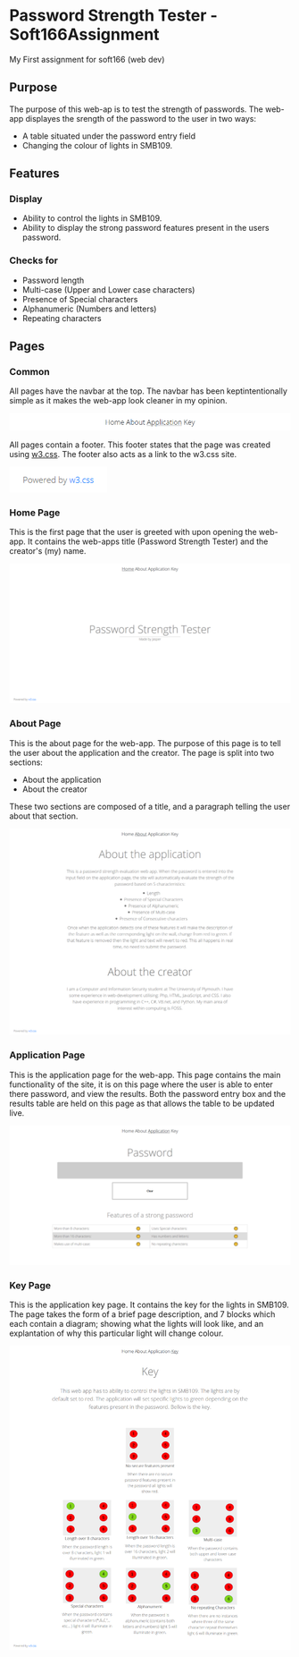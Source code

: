 # Password Strength Tester - Soft166Assignment
My First assignment for soft166 (web dev) 

## Purpose 
The purpose of this web-ap is to test the strength of passwords. The web-app displayes the srength of the password to the user in two ways:
- A table situated under the password entry field
- Changing the colour of lights in SMB109. 

## Features 

### Display 
- Ability to control the lights in SMB109. 
- Ability to display the strong password features present in the users password. 

### Checks for 
- Password length 
- Multi-case (Upper and Lower case characters) 
- Presence of Special characters 
- Alphanumeric (Numbers and letters)
- Repeating characters 

## Pages 

### Common 

All pages have the navbar at the top. The navbar has been keptintentionally simple as it makes the web-app look cleaner in my opinion.

![The navbar](https://github.com/Jasper-27/Soft166Assignment/blob/master/screenshots/navbar.png "Navbar")

All pages contain a footer. This footer states that the page was created using [w3.css](https://www.w3schools.com/w3css/). The footer also acts as a link to the w3.css site. 

![The w3.css footer](https://github.com/Jasper-27/Soft166Assignment/blob/master/screenshots/footer.png "Footer")

### Home Page 

This is the first page that the user is greeted with upon opening the web-app. It contains the web-apps title (Password Strength Tester) and the creator's (my) name. 

![The web-app home page](https://github.com/Jasper-27/Soft166Assignment/blob/master/screenshots/homePage.png "Home Page")

### About Page 

This is the about page for the web-app. The purpose of this page is to tell the user about the application and the creator. The page is split into two sections:

- About the application 
- About the creator 

These two sections are composed of a title, and a paragraph telling the user about that section. 

![The web-app about page](https://github.com/Jasper-27/Soft166Assignment/blob/master/screenshots/aboutPage.png "About Page")

### Application Page

This is the application page for the web-app. This page contains the main functionality of the site, it is on this page where the user is able to enter there password, and view the results. Both the password entry box and the results table are held on this page as that allows the table to be updated live.

![The web-app application page](https://github.com/Jasper-27/Soft166Assignment/blob/master/screenshots/passwordPage2.png "Application Page")

### Key Page

This is the application key page. It contains the key for the lights in SMB109. The page takes the form of a brief page description, and 7 blocks which each contain a diagram; showing what the lights will look like, and an explantation of why this particular light will change colour.

![The key application page](https://github.com/Jasper-27/Soft166Assignment/blob/master/screenshots/keyPage.png "Key Page")



